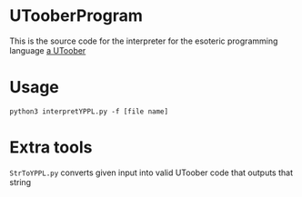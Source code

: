# UTooberProgram
This is the source code for the interpreter for the esoteric programming language [a UToober](https://esolangs.org/wiki/UToober)
# Usage
`python3 interpretYPPL.py -f [file name]`
# Extra tools
`StrToYPPL.py` converts given input into valid UToober code that outputs that string
